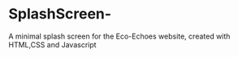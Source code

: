 # SplashScreen-
A minimal splash screen for the Eco-Echoes website, created with HTML,CSS and Javascript
